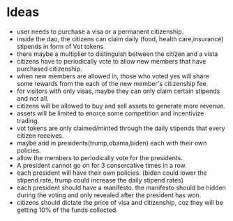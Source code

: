 # Ideas

- user needs to purchase a visa or a permanent citizenship.
- inside the dao, the citizens can claim daily (food, health care,insurance) stipends in form of Vot tokens
- there maybe a multiplier to distinguish between the citizen and a vista
- citizens have to periodically vote to allow new members that have purchased citizenship.
- when new members are allowed in, those who voted yes will share some rewards from the each of the new member's citizenship fee.
- for visitors with only visas, maybe they can only claim certain stipends and not all.
- citizens will be allowed to buy and sell assets to generate more revenue.
- assets will be limited to enorce some competition and incentivize trading.
- vot tokens are only claimed/minted through the daily stipends that every citizen receives.
- maybe add in presidents(trump,obama,biden) each with their own policies. 
- allow the members to periodically vote for the presidents.
- A president cannot go on for 3 consercative times in a row.
- each president will have their own policies. (biden could lower the stipend rate, trump could increase the daily stipend rates)
- each president should have a manifesto. the manifesto should be hidden during the voting and only revealed after the president has won.
- citizens should dictate the price of visa and citizenship, coz they will be getting 10% of the funds collected. 
